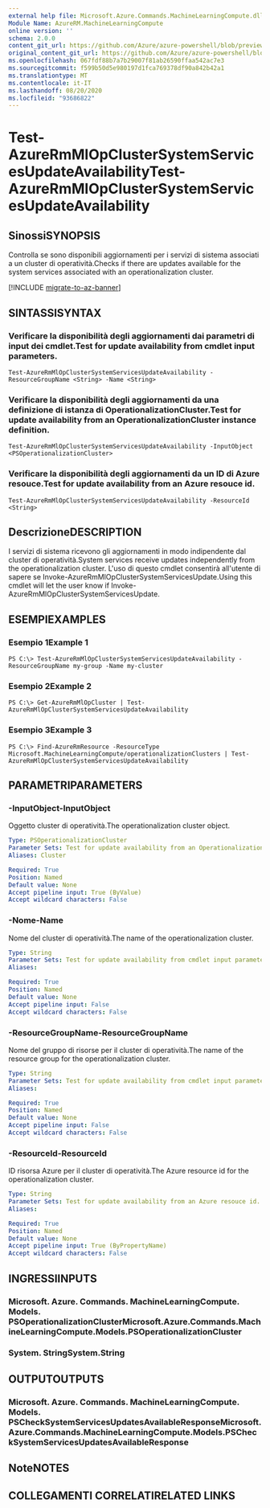 ```yaml
---
external help file: Microsoft.Azure.Commands.MachineLearningCompute.dll-Help.xml
Module Name: AzureRM.MachineLearningCompute
online version: ''
schema: 2.0.0
content_git_url: https://github.com/Azure/azure-powershell/blob/preview/src/ResourceManager/MachineLearningCompute/Commands.MachineLearningCompute/help/Test-AzureRmMlOpClusterSystemServicesUpdateAvailability.md
original_content_git_url: https://github.com/Azure/azure-powershell/blob/preview/src/ResourceManager/MachineLearningCompute/Commands.MachineLearningCompute/help/Test-AzureRmMlOpClusterSystemServicesUpdateAvailability.md
ms.openlocfilehash: 067fdf88b7a7b29007f81ab26590ffaa542ac7e3
ms.sourcegitcommit: f599b50d5e980197d1fca769378df90a842b42a1
ms.translationtype: MT
ms.contentlocale: it-IT
ms.lasthandoff: 08/20/2020
ms.locfileid: "93686822"
---
```

# <span data-ttu-id="f09e4-101">Test-AzureRmMlOpClusterSystemServicesUpdateAvailability</span><span class="sxs-lookup"><span data-stu-id="f09e4-101">Test-AzureRmMlOpClusterSystemServicesUpdateAvailability</span></span>

## <span data-ttu-id="f09e4-102">Sinossi</span><span class="sxs-lookup"><span data-stu-id="f09e4-102">SYNOPSIS</span></span>
<span data-ttu-id="f09e4-103">Controlla se sono disponibili aggiornamenti per i servizi di sistema associati a un cluster di operatività.</span><span class="sxs-lookup"><span data-stu-id="f09e4-103">Checks if there are updates available for the system services associated with an operationalization cluster.</span></span>

[!INCLUDE [migrate-to-az-banner](../../includes/migrate-to-az-banner.md)]

## <span data-ttu-id="f09e4-104">SINTASSI</span><span class="sxs-lookup"><span data-stu-id="f09e4-104">SYNTAX</span></span>

### <span data-ttu-id="f09e4-105">Verificare la disponibilità degli aggiornamenti dai parametri di input dei cmdlet.</span><span class="sxs-lookup"><span data-stu-id="f09e4-105">Test for update availability from cmdlet input parameters.</span></span>
```
Test-AzureRmMlOpClusterSystemServicesUpdateAvailability -ResourceGroupName <String> -Name <String>
```

### <span data-ttu-id="f09e4-106">Verificare la disponibilità degli aggiornamenti da una definizione di istanza di OperationalizationCluster.</span><span class="sxs-lookup"><span data-stu-id="f09e4-106">Test for update availability from an OperationalizationCluster instance definition.</span></span>
```
Test-AzureRmMlOpClusterSystemServicesUpdateAvailability -InputObject <PSOperationalizationCluster>
```

### <span data-ttu-id="f09e4-107">Verificare la disponibilità degli aggiornamenti da un ID di Azure resouce.</span><span class="sxs-lookup"><span data-stu-id="f09e4-107">Test for update availability from an Azure resouce id.</span></span>
```
Test-AzureRmMlOpClusterSystemServicesUpdateAvailability -ResourceId <String>
```

## <span data-ttu-id="f09e4-108">Descrizione</span><span class="sxs-lookup"><span data-stu-id="f09e4-108">DESCRIPTION</span></span>
<span data-ttu-id="f09e4-109">I servizi di sistema ricevono gli aggiornamenti in modo indipendente dal cluster di operatività.</span><span class="sxs-lookup"><span data-stu-id="f09e4-109">System services receive updates independently from the operationalization cluster.</span></span> <span data-ttu-id="f09e4-110">L'uso di questo cmdlet consentirà all'utente di sapere se Invoke-AzureRmMlOpClusterSystemServicesUpdate.</span><span class="sxs-lookup"><span data-stu-id="f09e4-110">Using this cmdlet will let the user know if Invoke-AzureRmMlOpClusterSystemServicesUpdate.</span></span>

## <span data-ttu-id="f09e4-111">ESEMPI</span><span class="sxs-lookup"><span data-stu-id="f09e4-111">EXAMPLES</span></span>

### <span data-ttu-id="f09e4-112">Esempio 1</span><span class="sxs-lookup"><span data-stu-id="f09e4-112">Example 1</span></span>
```
PS C:\> Test-AzureRmMlOpClusterSystemServicesUpdateAvailability -ResourceGroupName my-group -Name my-cluster
```

### <span data-ttu-id="f09e4-113">Esempio 2</span><span class="sxs-lookup"><span data-stu-id="f09e4-113">Example 2</span></span>
```
PS C:\> Get-AzureRmMlOpCluster | Test-AzureRmMlOpClusterSystemServicesUpdateAvailability
```

### <span data-ttu-id="f09e4-114">Esempio 3</span><span class="sxs-lookup"><span data-stu-id="f09e4-114">Example 3</span></span>
```
PS C:\> Find-AzureRmResource -ResourceType Microsoft.MachineLearningCompute/operationalizationClusters | Test-AzureRmMlOpClusterSystemServicesUpdateAvailability
```

## <span data-ttu-id="f09e4-115">PARAMETRI</span><span class="sxs-lookup"><span data-stu-id="f09e4-115">PARAMETERS</span></span>

### <span data-ttu-id="f09e4-116">-InputObject</span><span class="sxs-lookup"><span data-stu-id="f09e4-116">-InputObject</span></span>
<span data-ttu-id="f09e4-117">Oggetto cluster di operatività.</span><span class="sxs-lookup"><span data-stu-id="f09e4-117">The operationalization cluster object.</span></span>

```yaml
Type: PSOperationalizationCluster
Parameter Sets: Test for update availability from an OperationalizationCluster instance definition.
Aliases: Cluster

Required: True
Position: Named
Default value: None
Accept pipeline input: True (ByValue)
Accept wildcard characters: False
```

### <span data-ttu-id="f09e4-118">-Nome</span><span class="sxs-lookup"><span data-stu-id="f09e4-118">-Name</span></span>
<span data-ttu-id="f09e4-119">Nome del cluster di operatività.</span><span class="sxs-lookup"><span data-stu-id="f09e4-119">The name of the operationalization cluster.</span></span>

```yaml
Type: String
Parameter Sets: Test for update availability from cmdlet input parameters.
Aliases: 

Required: True
Position: Named
Default value: None
Accept pipeline input: False
Accept wildcard characters: False
```

### <span data-ttu-id="f09e4-120">-ResourceGroupName</span><span class="sxs-lookup"><span data-stu-id="f09e4-120">-ResourceGroupName</span></span>
<span data-ttu-id="f09e4-121">Nome del gruppo di risorse per il cluster di operatività.</span><span class="sxs-lookup"><span data-stu-id="f09e4-121">The name of the resource group for the operationalization cluster.</span></span>

```yaml
Type: String
Parameter Sets: Test for update availability from cmdlet input parameters.
Aliases: 

Required: True
Position: Named
Default value: None
Accept pipeline input: False
Accept wildcard characters: False
```

### <span data-ttu-id="f09e4-122">-ResourceId</span><span class="sxs-lookup"><span data-stu-id="f09e4-122">-ResourceId</span></span>
<span data-ttu-id="f09e4-123">ID risorsa Azure per il cluster di operatività.</span><span class="sxs-lookup"><span data-stu-id="f09e4-123">The Azure resource id for the operationalization cluster.</span></span>

```yaml
Type: String
Parameter Sets: Test for update availability from an Azure resouce id.
Aliases: 

Required: True
Position: Named
Default value: None
Accept pipeline input: True (ByPropertyName)
Accept wildcard characters: False
```

## <span data-ttu-id="f09e4-124">INGRESSI</span><span class="sxs-lookup"><span data-stu-id="f09e4-124">INPUTS</span></span>

### <span data-ttu-id="f09e4-125">Microsoft. Azure. Commands. MachineLearningCompute. Models. PSOperationalizationCluster</span><span class="sxs-lookup"><span data-stu-id="f09e4-125">Microsoft.Azure.Commands.MachineLearningCompute.Models.PSOperationalizationCluster</span></span>
### <span data-ttu-id="f09e4-126">System. String</span><span class="sxs-lookup"><span data-stu-id="f09e4-126">System.String</span></span>


## <span data-ttu-id="f09e4-127">OUTPUT</span><span class="sxs-lookup"><span data-stu-id="f09e4-127">OUTPUTS</span></span>

### <span data-ttu-id="f09e4-128">Microsoft. Azure. Commands. MachineLearningCompute. Models. PSCheckSystemServicesUpdatesAvailableResponse</span><span class="sxs-lookup"><span data-stu-id="f09e4-128">Microsoft.Azure.Commands.MachineLearningCompute.Models.PSCheckSystemServicesUpdatesAvailableResponse</span></span>


## <span data-ttu-id="f09e4-129">Note</span><span class="sxs-lookup"><span data-stu-id="f09e4-129">NOTES</span></span>

## <span data-ttu-id="f09e4-130">COLLEGAMENTI CORRELATI</span><span class="sxs-lookup"><span data-stu-id="f09e4-130">RELATED LINKS</span></span>

